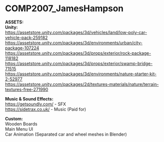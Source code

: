 # COMP2007_JamesHampson  
**ASSETS:**  
**Unity:**  
https://assetstore.unity.com/packages/3d/vehicles/land/low-poly-car-vehicle-pack-259182  
https://assetstore.unity.com/packages/3d/environments/urban/city-package-107224  
https://assetstore.unity.com/packages/3d/props/exterior/rock-package-118182  
https://assetstore.unity.com/packages/3d/props/exterior/swamp-bridge-71515  
https://assetstore.unity.com/packages/3d/environments/nature-starter-kit-2-52977  
https://assetstore.unity.com/packages/2d/textures-materials/nature/terrain-textures-free-271990  

**Music & Sound Effects:**  
https://getsoundly.com/ - SFX  
https://sidetrax.co.uk/ - Music (Paid for)  

**Custom:**  
Wooden Boards  
Main Menu UI  
Car Animation (Separated car and wheel meshes in Blender)
